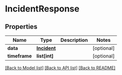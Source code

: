 # IncidentResponse

## Properties
Name | Type | Description | Notes
------------ | ------------- | ------------- | -------------
**data** | [**Incident**](Incident.md) |  | [optional]
**timeframe** | **list[int]** |  | [optional]

[[Back to Model list]](../README.md#documentation-for-models) [[Back to API list]](../README.md#documentation-for-api-endpoints) [[Back to README]](../README.md)


